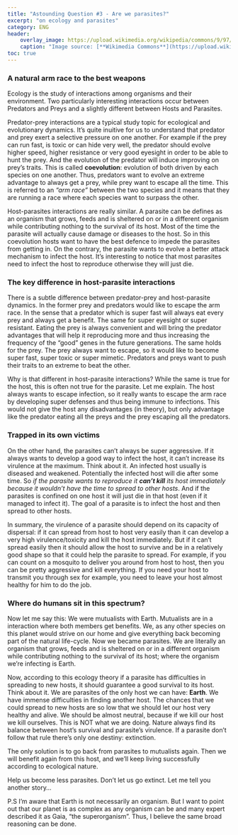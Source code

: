 ```yaml
---
title: "Astounding Question #3 - Are we parasites?"
excerpt: "on ecology and parasites"
category: ENG
header:
    overlay_image: https://upload.wikimedia.org/wikipedia/commons/9/97/The_Earth_seen_from_Apollo_17.jpg
    caption: "Image source: [**Wikimedia Commons**](https://upload.wikimedia.org/wikipedia/commons/9/97/The_Earth_seen_from_Apollo_17.jpg)"
toc: true
---
```

### A natural arm race to the best weapons
Ecology is the study of interactions among organisms and their environment. Two particularly interesting interactions occur between Predators and Preys and a slightly different between Hosts and Parasites.

Predator-prey interactions are a typical study topic for ecological and evolutionary dynamics. It’s quite inuitive for us to understand that predator and prey exert a selective pressure on one another. For example if the prey can run fast, is toxic or can hide very well, the predator should evolve higher speed, higher resistance or very good eyesight in order to be able to hunt the prey. And the evolution of the predator will induce improving on prey’s traits. This is called **coevolution**: evolution of both driven by each species on one another. Thus, predators want to evolve an extreme advantage to always get a prey, while prey want to escape all the time. This is referred to an _“arm race”_ between the two species and it means that they are running a race where each species want to surpass the other.

Host-parasites interactions are really similar. A parasite can be defines as an organism that grows, feeds and is sheltered on or in a different organism while contributing nothing to the survival of its host. Most of the time the parasite will actually cause damage or diseases to the host. So in this coevolution hosts want to have the best defence to impede the parasites from getting in. On the contrary, the parasite wants to evolve a better attack mechanism to infect the host. It’s interesting to notice that most parasites need to infect the host to reproduce otherwise they will just die.

### The key difference in host-parasite interactions
There is a subtle difference between predator-prey and host-parasite dynamics. In the former prey and predators would like to escape the arm race. In the sense that a predator which is super fast will always eat every prey and always get a benefit. The same for super eyesight or super resistant. Eating the prey is always convenient and will bring the predator advantages that will help it reproducing more and thus increasing the frequency of the “good” genes in the future generations. The same holds for the prey. The prey always want to escape, so it would like to become super fast, super toxic or super mimetic. Predators and preys want to push their traits to an extreme to beat the other.

Why is that different in host-parasite interactions? While the same is true for the host, this is often not true for the parasite. Let me explain. The host always wants to escape infection, so it really wants to escape the arm race by developing super defenses and thus being immune to infections. This would not give the host any disadvantages (in theory), but only advantage like the predator eating all the preys and the prey escaping all the predators.

### Trapped in its own victims
On the other hand, the parasites can’t always be super aggressive. If it always wants to develop a good way to infect the host, it can’t increase its virulence at the maximum. Think about it. An infected host usually is diseased and weakened. Potentially the infected host will die after some time. So _if the parasite wants to reproduce it **can’t kill** its host immediately because it wouldn’t have the time to spread to other hosts_. And if the parasites is confined on one host it will just die in that host (even if it managed to infect it). The goal of a parasite is to infect the host and then spread to other hosts.

In summary, the virulence of a parasite should depend on its capacity of dispersal: if it can spread from host to host very easily than it can develop a very high virulence/toxicity and kill the host immediately. But if it can’t spread easily then it should allow the host to survive and be in a relatively good shape so that it could help the parasite to spread. For example, if you can count on a mosquito to deliver you around from host to host, then you can be pretty aggressive and kill everything. If you need your host to transmit you through sex for example, you need to leave your host almost healthy for him to do the job.

### Where do humans sit in this spectrum?
Now let me say this: We were mutualists with Earth. Mutualists are in a interaction where both members get benefits. We, as any other species on this planet would strive on our home and give everything back becoming part of the natural life-cycle. Now we became parasites. We are literally an organism that grows, feeds and is sheltered on or in a different organism while contributing nothing to the survival of its host; where the organism we’re infecting is Earth.

Now, according to this ecology theory if a parasite has difficulties in spreading to new hosts, it should guarantee a good survival to its host. Think about it. We are parasites of the only host we can have: **Earth**. We have immense difficulties in finding another host. The chances that we could spread to new hosts are so low that we should let our host very healthy and alive. We should be almost neutral, because if we kill our host we kill ourselves. This is NOT what we are doing. Nature always find its balance between host’s survival and parasite’s virulence. If a parasite don’t follow that rule there’s only one destiny: extinction.

The only solution is to go back from parasites to mutualists again. Then we will benefit again from this host, and we’ll keep living successfully according to ecological nature.

Help us become less parasites. Don’t let us go extinct. Let me tell you another story…

P.S I’m aware that Earth is not necessarily an organism. But I want to point out that our planet is as complex as any organism can be and many expert described it as Gaia, “the superorganism”. Thus, I believe the same broad reasoning can be done.